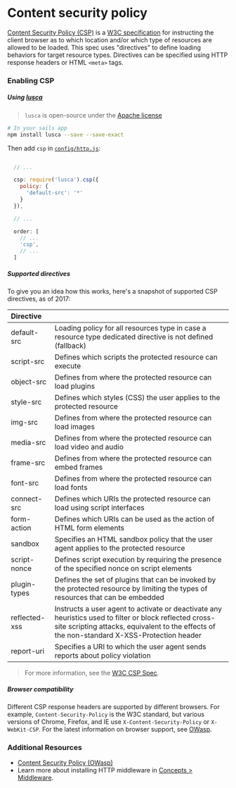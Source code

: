 # Content security policy

[Content Security Policy (CSP)](https://www.owasp.org/index.php/Clickjacking) is a [W3C specification](https://w3c.github.io/webappsec/specs/content-security-policy) for instructing the client browser as to which location and/or which type of resources are allowed to be loaded.  This spec uses "directives" to define loading behaviors for target resource types. Directives can be specified using HTTP response headers or HTML `<meta>` tags.


### Enabling CSP

##### Using [lusca](https://github.com/krakenjs/lusca#luscacspoptions)

> `lusca` is open-source under the [Apache license](https://github.com/krakenjs/lusca/blob/master/LICENSE.txt)

```sh
# In your sails app
npm install lusca --save --save-exact
```

Then add `csp` in [`config/http.js`](https://sailsjs.com/anatomy/config/http-js):

```js

  // ...

  csp: require('lusca').csp({
    policy: {
      'default-src': '*'
    }
  }),

  // ...

  order: [
    // ...
    'csp',
    // ...
  ]

```



##### Supported directives

To give you an idea how this works, here's a snapshot of supported CSP directives, as of 2017:

| Directive       | |
|:--------------- |:-------------------------- |
| default-src     | Loading policy for all resources type in case a resource type dedicated directive is not defined (fallback) |
| script-src      | Defines which scripts the protected resource can execute |
| object-src      | Defines from where the protected resource can load plugins |
| style-src       | Defines which styles (CSS) the user applies to the protected resource |
| img-src         | Defines from where the protected resource can load images |
| media-src       | Defines from where the protected resource can load video and audio |
| frame-src       | Defines from where the protected resource can embed frames |
| font-src        | Defines from where the protected resource can load fonts |
| connect-src     | Defines which URIs the protected resource can load using script interfaces |
| form-action     | Defines which URIs can be used as the action of HTML form elements |
| sandbox         | Specifies an HTML sandbox policy that the user agent applies to the protected resource |
| script-nonce    | Defines script execution by requiring the presence of the specified nonce on script elements |
| plugin-types    | Defines the set of plugins that can be invoked by the protected resource by limiting the types of resources that can be embedded |
| reflected-xss   | Instructs a user agent to activate or deactivate any heuristics used to filter or block reflected cross-site scripting attacks, equivalent to the effects of the non-standard X-XSS-Protection header |
| report-uri      | Specifies a URI to which the user agent sends reports about policy violation |

> For more information, see the [W3C CSP Spec](https://w3c.github.io/webappsec/specs/content-security-policy/).



##### Browser compatibility

Different CSP response headers are supported by different browsers.  For example, `Content-Security-Policy` is the W3C standard, but various versions of Chrome, Firefox, and IE use `X-Content-Security-Policy` or `X-WebKit-CSP`.  For the latest information on browser support, see [OWasp](https://www.owasp.org/index.php/Content_Security_Policy).



### Additional Resources
+ [Content Security Policy (OWasp)](https://www.owasp.org/index.php/Content_Security_Policy)
+ Learn more about installing HTTP middleware in [Concepts > Middleware](https://sailsjs.com/documentation/concepts/middleware).

<docmeta name="displayName" value="Content security policy">
<docmeta name="tags" value="csp,content security policy">
